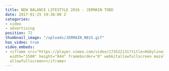 ```yaml
---
title: NEW BALANCE LIFESTYLE 2016 - JERMAIN TODD
date: 2017-01-25 19:36:00 Z
categories:
- video
- advertising
position: 72
thumbnail_image: "/uploads/JERMAIN_NB15.gif"
has_video: true
video_embeds:
- <iframe src="https://player.vimeo.com/video/173522131?title=0&byline=0&portrait=0"
  width="1500" height="844" frameborder="0" webkitallowfullscreen mozallowfullscreen
  allowfullscreen></iframe>
---
```


